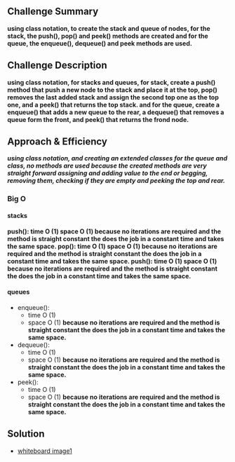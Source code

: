 ## Challenge Summary
**using class notation, to create the stack and queue of nodes, for the stack, the push(), pop() and peek() methods are created and for the queue, the enqueue(), dequeue() and peek methods are used.**

## Challenge Description
**using class notation, for stacks and queues, for stack, create a push() method that push a new node to the stack and place it at the top, pop() removes the last added stack and assign the second top one as the top one, and a peek() that returns the top stack. and for the queue, create a enqueue() that adds a new queue to the rear, a dequeue() that removes a queue form the front, and peek() that returns the frond node.**

## Approach & Efficiency
***using class notation, and creating an extended classes for the queue and class, no methods are used because the created methods are very straight forward assigning and adding value to the end or begging, removing them, checking if they are empty and peeking the top and rear.***

### Big O
#### stacks
**push(): time O (1) space O (1) because no iterations are required and the method is straight constant the does the job in a constant time and takes the same space. pop(): time O (1) space O (1) because no iterations are required and the method is straight constant the does the job in a constant time and takes the same space. push(): time O (1) space O (1) because no iterations are required and the method is straight constant the does the job in a constant time and takes the same space.**

#### queues
- enqueue():
  - time O (1)
  - space O (1)
 **because no iterations are required and the method is straight constant the does the job in a constant time and takes the same space.**
- dequeue():
  - time O (1)
  - space O (1)
  **because no iterations are required and the method is straight constant the does the job in a constant time and takes the same space.**
- peek():
  - time O (1)
  - space O (1)
  **because no iterations are required and the method is straight constant the does the job in a constant time and takes the same space.**
 
 ## Solution
- [whiteboard image1](assets/stack-and-queue(1).jpg)